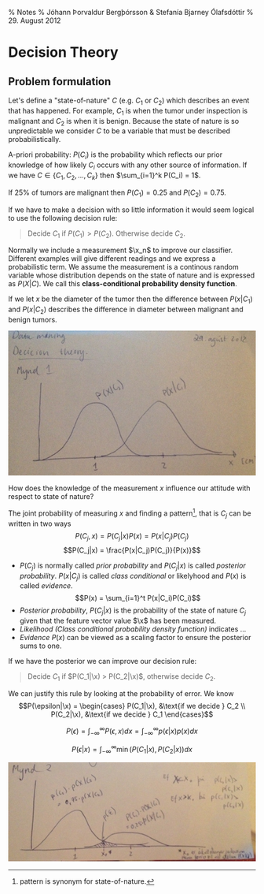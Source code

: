 % Notes
% Jóhann Þorvaldur Bergþórsson & Stefanía Bjarney Ólafsdóttir
% 29. August 2012

# Decision Theory

## Problem formulation

Let's define a "state-of-nature" $C$ (e.g. $C_1$ or $C_2$) which describes an event that has happened. For example, $C_1$ is when the tumor under inspection is malignant and $C_2$ is when it is benign. Because the state of nature is so unpredictable we consider $C$ to be a variable that must be described probabilistically.

A-priori probability: $P(C_i)$ is the probability which reflects our prior knowledge of how likely $C_i$ occurs with any other source of information. If we have $C \in \{ C_1, C_2, \ldots, C_k \}$ then $\sum_{i=1}^k P(C_i) = 1$.

If 25% of tumors are malignant then $P(C_1) = 0.25$ and $P(C_2) = 0.75$.

If we have to make a decision with so little information it would seem logical to use the following decision rule:

> Decide $C_1$ if $P(C_1) > P(C_2)$. Otherwise decide $C_2$.

Normally we include a measurement $\x_n$ to improve our classifier. Different examples will give different readings and we express a probabilistic term. We assume the measurement is a continous random variable whose distribution depends on the state of nature and is expressed as $P(X|C)$. We call this **class-conditional probability density function**.

If we let $x$ be the diameter of the tumor then the difference between $P(x|C_1)$ and $P(x|C_2)$ describes the difference in diameter between malignant and benign tumors.

![](img/2012-08-29-1.jpg)

How does the knowledge of the measurement $x$ influence our attitude with respect to state of nature?

The joint probability of measuring $x$ and finding a pattern[^1], that is $C_j$ can be written in two ways
$$P(C_j, x) = P(C_j | x)P(x) = P(x|C_j)P(C_j)$$
$$P(C_j|x) = \frac{P(x|C_j)P(C_j)}{P(x)}$$

+ $P(C_j)$ is normally called *prior probability* and $P(C_j|x)$ is called *posterior probability*. $P(x|C_j)$ is called *class conditional* or likelyhood and $P(x)$ is called *evidence*.
$$P(x) = \sum_{i=1}^t P(x|C_i)P(C_i)$$
+ *Posterior probability*, $P(C_j|x)$ is the probability of the state of nature $C_j$ given that the feature vector value $\x$ has been measured.
+ *Likelihood (Class conditional probability density function)* indicates ...
+ *Evidence* $P(x)$ can be viewed as a scaling factor to ensure the posterior sums to one.

[^1]: pattern is synonym for state-of-nature.

If we have the posterior we can improve our decision rule:

> Decide $C_1$ if $P(C_1|\x) > P(C_2|\x)$, otherwise decide $C_2$.

We can justify this rule by looking at the probability of error. We know
$$P(\epsilon|\x) = \begin{cases}
    P(C_1|\x), &\text{if we decide } C_2 \\
    P(C_2|\x), &\text{if we decide } C_1
\end{cases}$$

$$P(\epsilon) = \int_{-\infty}^\infty P(\epsilon, x) dx = \int_{-\infty}^\infty p(\epsilon|x)p(x)dx$$

$$P(\epsilon|x) = \int_{-\infty}^{\infty} \min(P(C_1|x), P(C_2|x))dx$$

![](img/2012-08-29-2.jpg)
